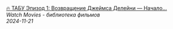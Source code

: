 <!--2024-11-21 14:42:46-->
<div class="yb">
  <a class="nodecor" href="/posts.html?filmy/tabu_epizod_1_vozvrashchenie_djejmsa_delejni_nachalo_mesti_mini-serial_s_tomom_hardi">
    <img class="preview" data-videoid="mr9WMMdsCJA" src="https://i2.ytimg.com/vi/mr9WMMdsCJA/hqdefault.jpg" align="middle" alt="">
  </a>
  <div class="inlbl text">
    <a class="nodecor" href="/posts.html?filmy/tabu_epizod_1_vozvrashchenie_djejmsa_delejni_nachalo_mesti_mini-serial_s_tomom_hardi">🔥 ТАБУ Эпизод 1: Возвращение Джеймса Делейни — Начало...</a><br>
    <i class="smaller2">Watch Movies - библиотека фильмов</i><br>
    <i class="smaller3">2024-11-21</i>
  </div>
</div>
